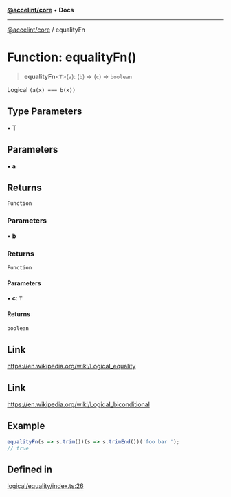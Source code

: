 [**@accelint/core**](../README.md) • **Docs**

***

[@accelint/core](../README.md) / equalityFn

# Function: equalityFn()

> **equalityFn**\<`T`\>(`a`): (`b`) => (`c`) => `boolean`

Logical `(a(x) === b(x))`

## Type Parameters

• **T**

## Parameters

• **a**

## Returns

`Function`

### Parameters

• **b**

### Returns

`Function`

#### Parameters

• **c**: `T`

#### Returns

`boolean`

## Link

https://en.wikipedia.org/wiki/Logical_equality

## Link

https://en.wikipedia.org/wiki/Logical_biconditional

## Example

```ts
equalityFn(s => s.trim())(s => s.trimEnd())('foo bar ');
// true
```

## Defined in

[logical/equality/index.ts:26](https://github.com/gohypergiant/standard-toolkit/blob/87ae5060c82d212b75a10cafb0030b08916e90f1/packages/core/src/logical/equality/index.ts#L26)
